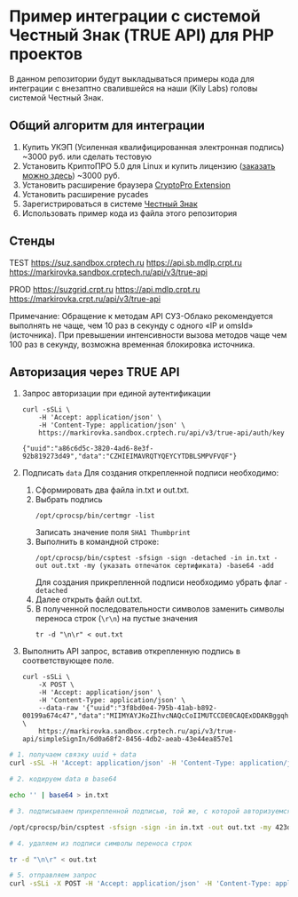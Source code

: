 # Пример интеграции с системой Честный Знак (TRUE API) для PHP проектов

В данном репозитории будут выкладываться примеры кода для интеграции с внезаптно свалившейся на наши (Kily Labs) головы системой Честный Знак.

## Общий алгоритм для интеграции

1. Купить УКЭП (Усиленная квалифицированная электронная подпись) ~3000 руб. или сделать тестовую
2. Установить КриптоПРО 5.0 для Linux и купить лицензию ([заказать можно здесь](https://www.cryptopro.ru/order/?online=true)) ~3000 руб.
3. Установить расширение браузера [CryptoPro Extension](https://chrome.google.com/webstore/detail/cryptopro-extension-for-c/iifchhfnnmpdbibifmljnfjhpififfog?hl=ru)
4. Установить расширение pycades
5. Зарегистрироваться в системе [Честный Знак](https://xn--80ajghhoc2aj1c8b.xn--p1ai/)
6. Использовать пример кода из файла этого репозитория

## Стенды

TEST
https://suz.sandbox.crptech.ru
https://api.sb.mdlp.crpt.ru
https://markirovka.sandbox.crptech.ru/api/v3/true-api

PROD
https://suzgrid.crpt.ru
https://api.mdlp.crpt.ru
https://markirovka.crpt.ru/api/v3/true-api

Примечание: Обращение к методам API СУЗ-Облако рекомендуется выполнять не
чаще, чем 10 раз в секунду с одного «IP и omsId» (источника). При превышении
интенсивности вызова методов чаще чем 100 раз в секунду, возможна временная
блокировка источника.

## Авторизация через TRUE API

1. Запрос авторизации при единой аутентификации

    ```
    curl -sSLi \
        -H 'Accept: application/json' \
        -H 'Content-Type: application/json' \
        https://markirovka.sandbox.crptech.ru/api/v3/true-api/auth/key

    {"uuid":"a86c6d5c-3820-4ad6-8e3f-92b819273d49","data":"CZHIEIMAVRQTYQEYCYTDBLSMPVFVQF"}
    ```
2. Подписать `data`
Для создания открепленной подписи необходимо:
    1. Сформировать два файла in.txt и out.txt.
    2. Выбрать подпись
        ```
        /opt/cprocsp/bin/certmgr -list
        ```
        Записать значение поля `SHA1 Thumbprint`
    3. Выполнить в командной строке:
        ```
        /opt/cprocsp/bin/csptest -sfsign -sign -detached -in in.txt -out out.txt -my (указать отпечаток сертификата) -base64 -add
        ```
        Для создания прикрепленной подписи необходимо убрать флаг `-detached`
    4. Далее открыть файл out.txt.
    5. В полученной последовательности символов заменить символы переноса строк (`\r\n`) на пустые значения
        ```
        tr -d "\n\r" < out.txt
        ```
3. Выполнить API запрос, вставив открепленную подпись в соответствующее поле.

    ```
    curl -sSLi \
        -X POST \
        -H 'Accept: application/json' \
        -H 'Content-Type: application/json' \
        --data-raw '{"uuid":"3f8bd0e4-795b-41ab-b892-00199a674c47","data":"MIIMYAYJKoZIhvcNAQcCoIIMUTCCDE0CAQExDDAKBggqhQ=="}' \
        https://markirovka.sandbox.crptech.ru/api/v3/true-api/simpleSignIn/6d0a68f2-8456-4db2-aeab-43e44ea857e1
    ```


```sh
# 1. получаем связку uuid + data
curl -sSL -H 'Accept: application/json' -H 'Content-Type: application/json' https://markirovka.sandbox.crptech.ru/api/v3/true-api/auth/key

# 2. кодируем data в base64

echo '' | base64 > in.txt

# 3. подписываем прикрепленной подписью, той же, с которой авторизуемся в вебе

/opt/cprocsp/bin/csptest -sfsign -sign -in in.txt -out out.txt -my 423d59869846d3583ad8851fdabe00e751737028 -base64 -add

# 4. удаляем из подписи символы переноса строк

tr -d "\n\r" < out.txt

# 5. отправляем запрос
curl -sSLi -X POST -H 'Accept: application/json' -H 'Content-Type: application/json' --data '{"uuid": "{uuid из первого ответа}", "data": "{ данные из шага 4}"}' https://markirovka.sandbox.crptech.ru/api/v3/true-api/simpleSignIn/{OMS_ID}
```
